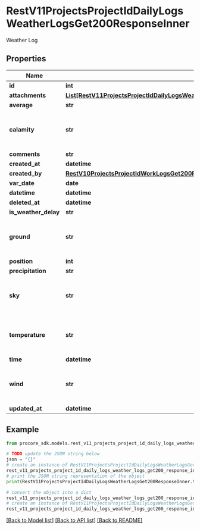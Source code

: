 # RestV11ProjectsProjectIdDailyLogsWeatherLogsGet200ResponseInner

Weather Log

## Properties

Name | Type | Description | Notes
------------ | ------------- | ------------- | -------------
**id** | **int** |  | [optional] 
**attachments** | [**List[RestV11ProjectsProjectIdDailyLogsWeatherLogsGet200ResponseInnerAttachmentsInner]**](RestV11ProjectsProjectIdDailyLogsWeatherLogsGet200ResponseInnerAttachmentsInner.md) |  | [optional] 
**average** | **str** | Average temperature for the workday | [optional] 
**calamity** | **str** | Translated Calamity condition based on user&#39;s locale. List of possible values can be retrieved using Weather Conditions API https://developers.procore.com/reference/rest/v1/weather-conditions?version&#x3D;1.0 | [optional] 
**comments** | **str** | Additional comments | [optional] 
**created_at** | **datetime** | Created at | [optional] 
**created_by** | [**RestV10ProjectsProjectIdWorkLogsGet200ResponseInnerCreatedBy**](RestV10ProjectsProjectIdWorkLogsGet200ResponseInnerCreatedBy.md) |  | [optional] 
**var_date** | **date** | Format: YYYY-MM-DD | [optional] 
**datetime** | **datetime** | Estimated UTC datetime of record | [optional] 
**deleted_at** | **datetime** | Deleted at | [optional] 
**is_weather_delay** | **str** | Weather delay status | [optional] 
**ground** | **str** | Translated Ground condition based on user&#39;s locale. List of possible values can be retrieved using Weather Conditions API https://developers.procore.com/reference/rest/v1/weather-conditions?version&#x3D;1.0 | [optional] 
**position** | **int** | Order in which this entry was recorded for the day | [optional] 
**precipitation** | **str** | Precipitation conditions | [optional] 
**sky** | **str** | Translated Sky condition based on user&#39;s locale. List of possible values can be retrieved using Weather Conditions API https://developers.procore.com/reference/rest/v1/weather-conditions?version&#x3D;1.0 | [optional] 
**temperature** | **str** | Translated Temperature condition based on user&#39;s locale. List of possible values can be retrieved using Weather Conditions API https://developers.procore.com/reference/rest/v1/weather-conditions?version&#x3D;1.0 | [optional] 
**time** | **datetime** | UTC time weather conditions were observed | [optional] 
**wind** | **str** | Translated Wind condition based on user&#39;s locale. List of possible values can be retrieved using Weather Conditions API https://developers.procore.com/reference/rest/v1/weather-conditions?version&#x3D;1.0 | [optional] 
**updated_at** | **datetime** | Updated at | [optional] 

## Example

```python
from procore_sdk.models.rest_v11_projects_project_id_daily_logs_weather_logs_get200_response_inner import RestV11ProjectsProjectIdDailyLogsWeatherLogsGet200ResponseInner

# TODO update the JSON string below
json = "{}"
# create an instance of RestV11ProjectsProjectIdDailyLogsWeatherLogsGet200ResponseInner from a JSON string
rest_v11_projects_project_id_daily_logs_weather_logs_get200_response_inner_instance = RestV11ProjectsProjectIdDailyLogsWeatherLogsGet200ResponseInner.from_json(json)
# print the JSON string representation of the object
print(RestV11ProjectsProjectIdDailyLogsWeatherLogsGet200ResponseInner.to_json())

# convert the object into a dict
rest_v11_projects_project_id_daily_logs_weather_logs_get200_response_inner_dict = rest_v11_projects_project_id_daily_logs_weather_logs_get200_response_inner_instance.to_dict()
# create an instance of RestV11ProjectsProjectIdDailyLogsWeatherLogsGet200ResponseInner from a dict
rest_v11_projects_project_id_daily_logs_weather_logs_get200_response_inner_from_dict = RestV11ProjectsProjectIdDailyLogsWeatherLogsGet200ResponseInner.from_dict(rest_v11_projects_project_id_daily_logs_weather_logs_get200_response_inner_dict)
```
[[Back to Model list]](../README.md#documentation-for-models) [[Back to API list]](../README.md#documentation-for-api-endpoints) [[Back to README]](../README.md)


